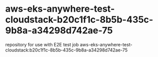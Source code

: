 # aws-eks-anywhere-test-cloudstack-b20c1f1c-8b5b-435c-9b8a-a34298d742ae-75
repository for use with E2E test job aws-eks-anywhere-test-cloudstack:b20c1f1c-8b5b-435c-9b8a-a34298d742ae-75
